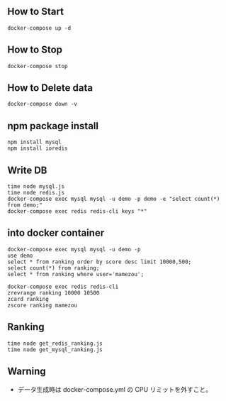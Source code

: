 ## How to Start

```
docker-compose up -d
```

## How to Stop

```
docker-compose stop
```

## How to Delete data

```
docker-compose down -v
```

## npm package install

```
npm install mysql
npm install ioredis
```

## Write DB

```
time node mysql.js
time node redis.js
docker-compose exec mysql mysql -u demo -p demo -e "select count(*) from demo;"
docker-compose exec redis redis-cli keys "*"
```

## into docker container

```
docker-compose exec mysql mysql -u demo -p
use demo
select * from ranking order by score desc limit 10000,500;
select count(*) from ranking;
select * from ranking where user='mamezou';

docker-compose exec redis redis-cli
zrevrange ranking 10000 10500
zcard ranking
zscore ranking mamezou
```

## Ranking

```
time node get_redis_ranking.js
time node get_mysql_ranking.js
```

## Warning

- データ生成時は docker-compose.yml の CPU リミットを外すこと。

